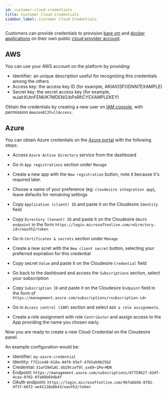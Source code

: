 ```yaml
---
id: customer-cloud-credentials
title: Customer Cloud Credentials
sidebar_label: Customer Cloud Credentials
---
```


Customers can provide credentials to provision [bare vm](vm.md) and [docker
applications](docker.md) on their own public [cloud provider
account](clouds.md).

## AWS

You can use your AWS account on the platform by providing:

* Identifier: an unique description useful for recognizing this credentials among
  the others
* Access key: the access key ID (for example, AKIAIOSFODNN7EXAMPLE)
* Secret key: the secret access key (for example,
  wJalrXUtnFEMI/K7MDENG/bPxRfiCYEXAMPLEKEY)

Obtain the credentials by creating a new user on [IAM
console](https://console.aws.amazon.com/iam/home), with permission
`AmazonEC2FullAccess`.

## Azure

You can obtain Azure credentials on the [Azure portal](https://portal.azure.com)
with the following steps:

* Access `Azure Active Directory` service from the dashboard
* Go in `App registrations` section under `Manage`
* Create a new app with the `New registration` button, note it because it's required later.
* Choose a name of your preference (eg: `cloudesire integration app`), leave defaults for remaining settings
* Copy `Application (client) ID` and paste it on the Cloudesire `Identity` field
* Copy `Directory (tenant) ID` and paste it on the Cloudesire `OAuth endpoint`
  in the form `https://login.microsoftonline.com/<directory-id>/oauth2/token`
* Go in `Certificates & secrets` section under `Manage`
* Create a new scret with the `New client secret` button,
  selecting your preferred expiration for this credential
* Copy secret `Value` and paste it on the Cloudesire `Credential` field

* Go back to the dashboard and access the `Subscriptions` section, select your subscription
* Copy `Subscription ID` and paste it on the Cloudesire `Endpoint` field
  in the form of `https://management.azure.com/subscriptions/<subscription-id>`
* Go in `Access control (IAM)` section and select `Add a role assignments`.
* Create a role assignment with role `Contributor` and assign access to the App
  providing the name you chosen early.

Now you are ready to create a new Cloud Credential on the Cloudesire panel.

An example configuration would be:

* Identifier: `my-azure-credential`
* Identity: `f752ce48-618a-44f8-b5ef-47b5ab9b25b2`
* Credential: `51wYIN41AC.UU29tzeT9l_xx89~1Pw~MDK`
* Endpoint: `https://management.azure.com/subscriptions/d7759627-d2df-4caa-8f02-6fa88b694b4f`
* OAuth endpoint: `https://login.microsoftonline.com/96fabb56-8782-4f37-b6f2-ae41118a6b43/oauth2/token`
